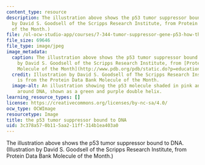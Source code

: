 ```yaml
---
content_type: resource
description: The illustration above shows the p53 tumor suppressor bound to DNA. (Illustration
  by David S. Goodsell of the Scripps Research Institute, from Protein Data Bank Molecule
  of the Month.)
file: /ol-ocw-studio-app/courses/7-344-tumor-suppressor-gene-p53-how-the-guardian-of-our-genome-prevents-cancer-fall-2010/3c378a570b115aa211ff314b1ea403a0_7-344f10.jpg
file_size: 69646
file_type: image/jpeg
image_metadata:
  caption: The illustration above shows the p53 tumor suppressor bound to DNA. (Illustration
    by David S. Goodsell of the Scripps Research Institute, from [Protein Data Bank
    Molecule of the Month](http://www.pdb.org/pdb/static.do?p=education_discussion/molecule_of_the_month/pdb31_1.html).)
  credit: Illustration by David S. Goodsell of The Scripps Research Institute. Image
    is from the Protein Data Bank Molecule of the Month.
  image-alt: An illustration showing the p53 molecule shaded in pink and yellow, wrapped
    around DNA, shown as a green and purple double helix.
learning_resource_types: []
license: https://creativecommons.org/licenses/by-nc-sa/4.0/
ocw_type: OCWImage
resourcetype: Image
title: the p53 tumor suppressor bound to DNA
uid: 3c378a57-0b11-5aa2-11ff-314b1ea403a0
---
```

The illustration above shows the p53 tumor suppressor bound to DNA. (Illustration by David S. Goodsell of the Scripps Research Institute, from Protein Data Bank Molecule of the Month.)